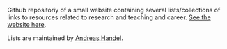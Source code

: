 Github repositoriy of a small website containing several lists/collections of links to resources related to research and teaching and career. [See the website here](https://andreashandel.github.io/research-and-teaching-resources/).

Lists are maintained by [Andreas Handel](https://www.andreashandel.com/).

